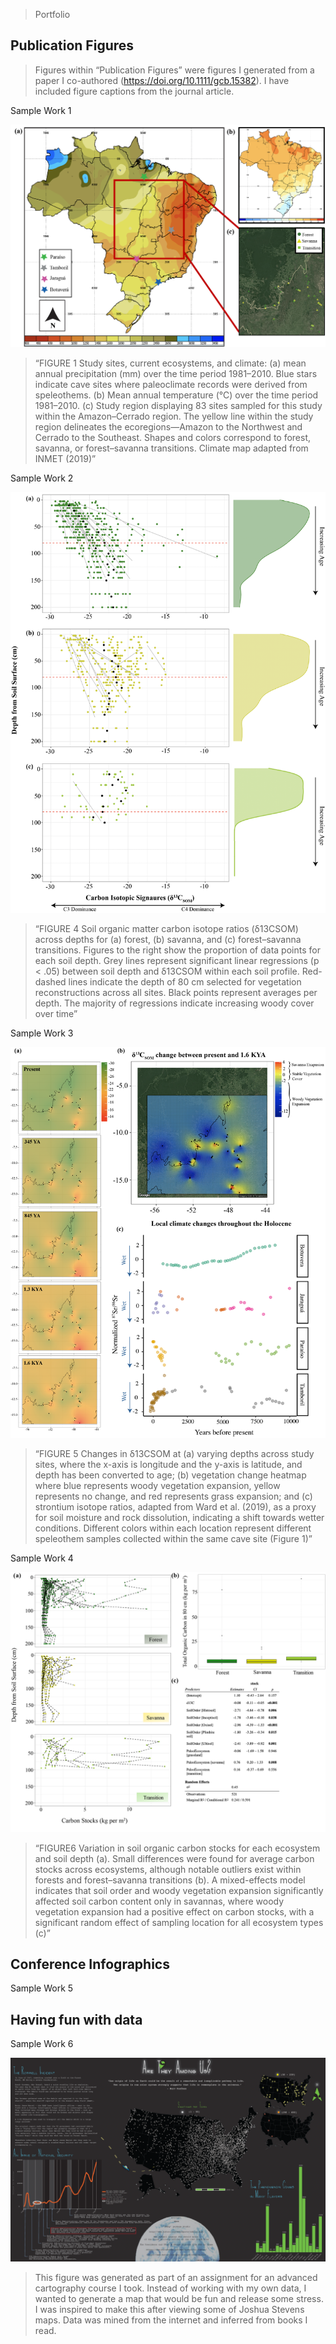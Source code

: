 
> Portfolio

## Publication Figures

> Figures within “Publication Figures” were figures I generated from a
> paper I co-authored (<https://doi.org/10.1111/gcb.15382>). I have
> included figure captions from the journal article.

Sample Work 1

![](/assets/img/StudyRegion_9.29.20.png)

> “FIGURE 1 Study sites, current ecosystems, and climate: (a) mean
> annual precipitation (mm) over the time period 1981–2010. Blue stars
> indicate cave sites where paleoclimate records were derived from
> speleothems. (b) Mean annual temperature (℃) over the time period
> 1981–2010. (c) Study region displaying 83 sites sampled for this study
> within the Amazon–Cerrado region. The yellow line within the study
> region delineates the ecoregions—Amazon to the Northwest and Cerrado
> to the Southeast. Shapes and colors correspond to forest, savanna, or
> forest–savanna transitions. Climate map adapted from INMET (2019)”

Sample Work 2

![](/assets/img/rawdata_9.29.20.png)

> “FIGURE 4 Soil organic matter carbon isotope ratios (δ13CSOM) across
> depths for (a) forest, (b) savanna, and (c) forest–savanna
> transitions. Figures to the right show the proportion of data points
> for each soil depth. Grey lines represent significant linear
> regressions (p &lt; .05) between soil depth and δ13CSOM within each
> soil profile. Red-dashed lines indicate the depth of 80 cm selected
> for vegetation reconstructions across all sites. Black points
> represent averages per depth. The majority of regressions indicate
> increasing woody cover over time”

Sample Work 3

![](/assets/img/MapFigure_9.29.20.png)

> “FIGURE 5 Changes in δ13CSOM at (a) varying depths across study sites,
> where the x-axis is longitude and the y-axis is latitude, and depth
> has been converted to age; (b) vegetation change heatmap where blue
> represents woody vegetation expansion, yellow represents no change,
> and red represents grass expansion; and (c) strontium isotope ratios,
> adapted from Ward et al. (2019), as a proxy for soil moisture and rock
> dissolution, indicating a shift towards wetter conditions. Different
> colors within each location represent different speleothem samples
> collected within the same cave site (Figure 1)”

Sample Work 4

![](/assets/img/finaltotalcarbon_9.29.20.png)

> “FIGURE6 Variation in soil organic carbon stocks for each ecosystem
> and soil depth (a). Small differences were found for average carbon
> stocks across ecosystems, although notable outliers exist within
> forests and forest–savanna transitions (b). A mixed-effects model
> indicates that soil order and woody vegetation expansion significantly
> affected soil carbon content only in savannas, where woody vegetation
> expansion had a positive effect on carbon stocks, with a significant
> random effect of sampling location for all ecosystem types (c)”

## Conference Infographics

Sample Work 5

## Having fun with data

Sample Work 6

![](/assets/img/Wright_Fun.png)

> This figure was generated as part of an assignment for an advanced
> cartography course I took. Instead of working with my own data, I
> wanted to generate a map that would be fun and release some stress. I
> was inspired to make this after viewing some of Joshua Stevens maps.
> Data was mined from the internet and inferred from books I read.
